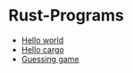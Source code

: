 # Rust-Programs

- [Hello world](https://github.com/Proxy1967/Rust-Programs/tree/main/hello_world)
- [Hello cargo](https://github.com/Proxy1967/Rust-Programs/tree/main/hello_cargo)
- [Guessing game](https://github.com/Proxy1967/Rust-Programs/tree/main/guessing_game)
